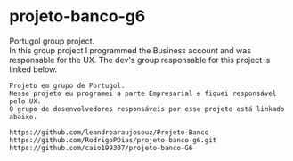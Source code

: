 # projeto-banco-g6
Portugol group project.  
In this group project I programmed the Business account and was responsable for the UX. 
The dev's group responsable for this project is linked below.  
	
	Projeto em grupo de Portugol. 
	Nesse projeto eu programei a parte Empresarial e fiquei responsável pelo UX. 
	O grupo de desenvolvedores responsáveis por esse projeto está linkado abaixo. 
	
	https://github.com/leandroaraujosouz/Projeto-Banco
	https://github.com/RodrigoPDias/projeto-banco-g6.git
	https://github.com/caio199307/projeto-banco-G6
